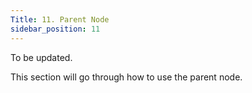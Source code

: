 ```yaml
---
Title: 11. Parent Node
sidebar_position: 11
---
```


To be updated.

This section will go through how to use the parent node.
